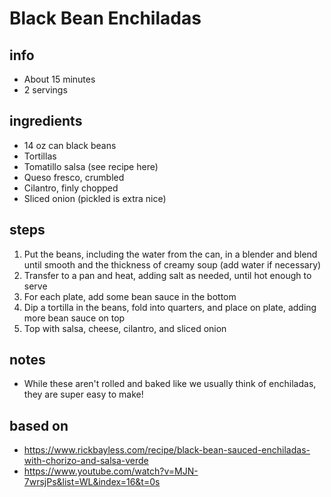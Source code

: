 # Black Bean Enchiladas  

## info  
* About 15 minutes  
* 2 servings  

## ingredients
* 14 oz can black beans  
* Tortillas  
* Tomatillo salsa (see recipe here)  
* Queso fresco, crumbled  
* Cilantro, finly chopped  
* Sliced onion (pickled is extra nice)  

## steps  
1. Put the beans, including the water from the can, in a blender and blend until smooth and the thickness of creamy soup (add water if necessary)  
2. Transfer to a pan and heat, adding salt as needed, until hot enough to serve  
3. For each plate, add some bean sauce in the bottom  
4. Dip a tortilla in the beans, fold into quarters, and place on plate, adding more bean sauce on top  
5. Top with salsa, cheese, cilantro, and sliced onion  

## notes  
* While these aren't rolled and baked like we usually think of enchiladas, they are super easy to make!  

## based on  
* https://www.rickbayless.com/recipe/black-bean-sauced-enchiladas-with-chorizo-and-salsa-verde  
* https://www.youtube.com/watch?v=MJN-7wrsjPs&list=WL&index=16&t=0s  

